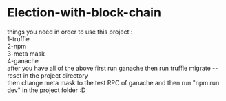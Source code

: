 # Election-with-block-chain
things you need in order to use this project : <br>
1-truffle<br> 
2-npm<br>
3-meta mask<br>
4-ganache<br>
after you have all of the above first run ganache then run truffle migrate --reset in the project directory<br>
then change meta mask to the test RPC of ganache and then run "npm run dev" in the project folder :D<br>
